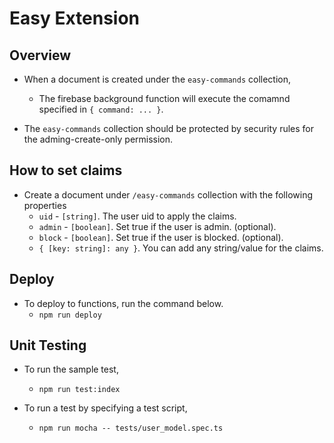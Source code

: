 # Easy Extension

## Overview

- When a document is created under the `easy-commands` collection,
  - The firebase background function will execute the comamnd specified in `{ command: ... }`.

- The `easy-commands` collection should be protected by security rules for the adming-create-only permission.


## How to set claims


- Create a document under `/easy-commands` collection with the following properties
  - `uid` - `[string]`. The user uid to apply the claims.
  - `admin` - `[boolean]`. Set true if the user is admin. (optional).
  - `block` - `[boolean]`. Set true if the user is blocked. (optional).
  - `{ [key: string]: any }`. You can add any string/value for the claims.


## Deploy


- To deploy to functions, run the command below.
  - `npm run deploy`


## Unit Testing

- To run the sample test,
  - `npm run test:index`


- To run a test by specifying a test script,
  - `npm run mocha -- tests/user_model.spec.ts`


